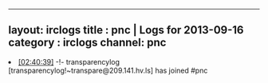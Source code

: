 
---
layout: irclogs
title : pnc | Logs for 2013-09-16
category : irclogs
channel: pnc
---
<li class="logitem"><a href="#02:40:39" name="02:40:39" class="time">[02:40:39]</a> -!- <span class="join">transparencylog</span> [transparencylog!~transpare@209.141.hv.ls] has joined #pnc </li>


